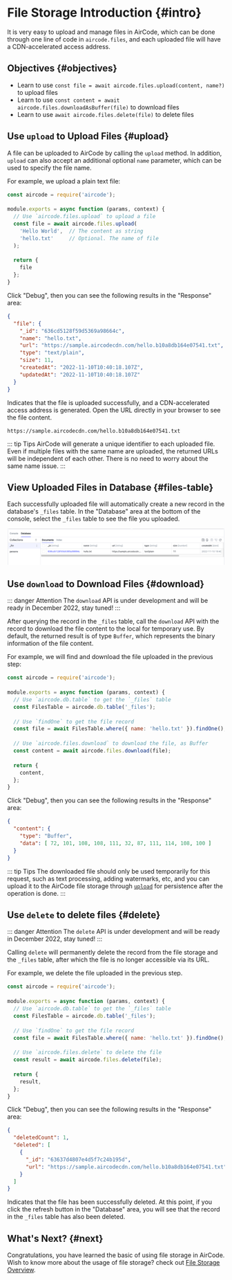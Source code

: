 # File Storage Introduction {#intro}

It is very easy to upload and manage files in AirCode, which can be done through one line of code in `aircode.files`, and each uploaded file will have a CDN-accelerated access address.

## Objectives {#objectives}

- Learn to use `const file = await aircode.files.upload(content, name?)` to upload files
- Learn to use `const content = await aircode.files.downloadAsBuffer(file)` to download files
- Learn to use `await aircode.files.delete(file)` to delete files

## Use `upload` to Upload Files {#upload}

A file can be uploaded to AirCode by calling the `upload` method. In addition, `upload` can also accept an additional optional `name` parameter, which can be used to specify the file name.

For example, we upload a plain text file:

```js
const aircode = require('aircode');

module.exports = async function (params, context) {
  // Use `aircode.files.upload` to upload a file
  const file = await aircode.files.upload(
    'Hello World',  // The content as string
    'hello.txt'     // Optional. The name of file
  );

  return {
    file
  };
}
```

Click "Debug", then you can see the following results in the "Response" area:

```json
{
  "file": {
    "_id": "636cd5128f59d5369a98664c",
    "name": "hello.txt",
    "url": "https://sample.aircodecdn.com/hello.b10a8db164e07541.txt",
    "type": "text/plain",
    "size": 11,
    "createdAt": "2022-11-10T10:40:18.107Z",
    "updatedAt": "2022-11-10T10:40:18.107Z"
  }
}
```
Indicates that the file is uploaded successfully, and a CDN-accelerated access address is generated. Open the URL directly in your browser to see the file content.

```
https://sample.aircodecdn.com/hello.b10a8db164e07541.txt
```

::: tip Tips
AirCode will generate a unique identifier to each uploaded file. Even if multiple files with the same name are uploaded, the returned URLs will be independent of each other. There is no need to worry about the same name issue.
:::

## View Uploaded Files in Database {#files-table}

Each successfully uploaded file will automatically create a new record in the database's `_files` table. In the "Database" area at the bottom of the console, select the `_files` table to see the file you uploaded.

![](_images/files/1668076914916.png)

## Use `download` to Download Files {#download}

::: danger Attention
The `download` API is under development and will be ready in December 2022, stay tuned!
:::

After querying the record in the `_files` table, call the `download` API with the record to download the file content to the local for temporary use. By default, the returned result is of type `Buffer`, which represents the binary information of the file content.

For example, we will find and download the file uploaded in the previous step:

```js
const aircode = require('aircode');

module.exports = async function (params, context) {
  // Use `aircode.db.table` to get the `_files` table
  const FilesTable = aircode.db.table('_files');

  // Use `findOne` to get the file record
  const file = await FilesTable.where({ name: 'hello.txt' }).findOne();

  // Use `aircode.files.download` to download the file, as Buffer
  const content = await aircode.files.download(file);

  return {
    content,
  };
}
```

Click "Debug", then you can see the following results in the "Response" area:

```json
{
  "content": {
    "type": "Buffer",
    "data": [ 72, 101, 108, 108, 111, 32, 87, 111, 114, 108, 100 ]
  }
}
```

::: tip Tips
The downloaded file should only be used temporarily for this request, such as text processing, adding watermarks, etc, and you can upload it to the AirCode file storage through [`upload`](#upload) for persistence after the operation is done.
:::

## Use `delete` to delete files {#delete}

::: danger Attention
The `delete` API is under development and will be ready in December 2022, stay tuned!
:::

Calling `delete` will permanently delete the record from the file storage and the `_files` table, after which the file is no longer accessible via its URL.

For example, we delete the file uploaded in the previous step.

```js
const aircode = require('aircode');

module.exports = async function (params, context) {
  // Use `aircode.db.table` to get the `_files` table
  const FilesTable = aircode.db.table('_files');

  // Use `findOne` to get the file record
  const file = await FilesTable.where({ name: 'hello.txt' }).findOne();

  // Use `aircode.files.delete` to delete the file
  const result = await aircode.files.delete(file);

  return {
    result,
  };
}
```

Click "Debug", then you can see the following results in the "Response" area:

```json
{
  "deletedCount": 1,
  "deleted": [
    {
      "_id": "63637d4807e4d5f7c24b195d",
      "url": "https://sample.aircodecdn.com/hello.b10a8db164e07541.txt"
    }
  ]
}
```

Indicates that the file has been successfully deleted. At this point, if you click the refresh button in the "Database" area, you will see that the record in the `_files` table has also been deleted.

## What's Next? {#next}

Congratulations, you have learned the basic of using file storage in AirCode. Wish to know more about the usage of file storage? check out [File Storage Overview](/guide/files/).
